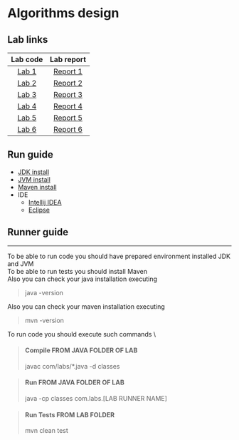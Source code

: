 # Algorithms design

## Lab links
| Lab code  |  Lab report  |
|:---------:|:------------:|
| [Lab 1](lab-1) | [Report 1](lab-1/lr1_report.pdf) |
| [Lab 2](lab-2) | [Report 2](lab-2/lr2_report.pdf) |
| [Lab 3](lab-3) | [Report 3](lab-3/lr3_report.pdf) |
| [Lab 4](lab-4) | [Report 4](lab-4/lr4_report.pdf) |
| [Lab 5](lab-5) | [Report 5](lab-5/lr5_report.pdf) |
| [Lab 6](lab-6) | [Report 6](lab-6/lr6_report.pdf) |

## Run guide
* [JDK install](https://phoenixnap.com/kb/install-java-windows)
* [JVM install](https://www.java.com/en/download/manual.jsp)
* [Maven install](https://mkyong.com/maven/how-to-install-maven-in-windows)
* IDE
  * [Intellij IDEA](https://www.jetbrains.com/idea/download/)
  * [Eclipse](https://www.eclipse.org/downloads/)

## Runner guide
_________________
To be able to run code you should have prepared environment installed JDK and JVM \
To be able to run tests you should install Maven \
Also you can check your java installation executing
> java -version


Also you can check your maven installation executing
> mvn -version

To run code you should execute such commands \
> #### Compile  FROM JAVA FOLDER OF LAB
> javac com/labs/*.java -d classes

> #### Run FROM JAVA FOLDER OF LAB
>  java -cp classes com.labs.[LAB RUNNER NAME]


> #### Run Tests  FROM LAB FOLDER 
>  mvn clean test
